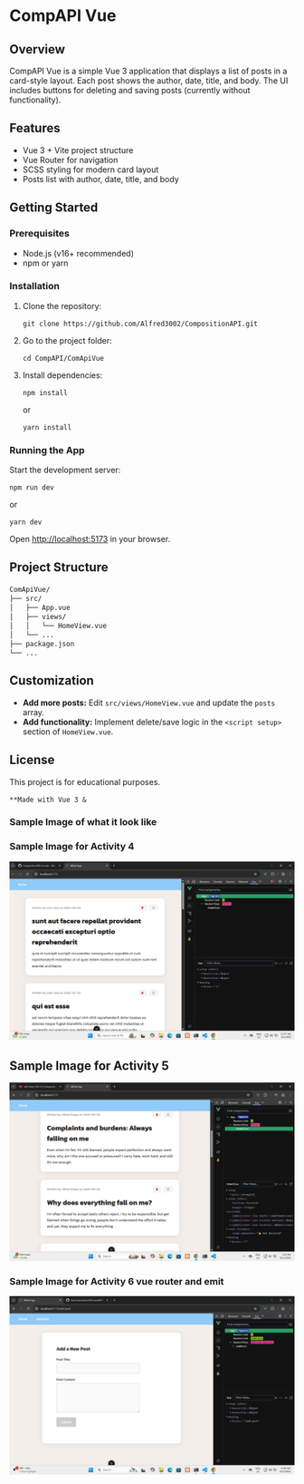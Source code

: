 # CompAPI Vue

## Overview

CompAPI Vue is a simple Vue 3 application that displays a list of posts in a card-style layout. Each post shows the author, date, title, and body. The UI includes buttons for deleting and saving posts (currently without functionality).

## Features

- Vue 3 + Vite project structure
- Vue Router for navigation
- SCSS styling for modern card layout
- Posts list with author, date, title, and body

## Getting Started

### Prerequisites

- Node.js (v16+ recommended)
- npm or yarn

### Installation

1. Clone the repository:
   ```
   git clone https://github.com/Alfred3002/CompositionAPI.git
   ```
2. Go to the project folder:
   ```
   cd CompAPI/ComApiVue
   ```
3. Install dependencies:
   ```
   npm install
   ```
   or
   ```
   yarn install
   ```

### Running the App

Start the development server:
```
npm run dev
```
or
```
yarn dev
```

Open [http://localhost:5173](http://localhost:5173) in your browser.

## Project Structure

```
ComApiVue/
├── src/
│   ├── App.vue
│   ├── views/
│   │   └── HomeView.vue
│   └── ...
├── package.json
└── ...
```

## Customization

- **Add more posts:** Edit `src/views/HomeView.vue` and update the `posts` array.
- **Add functionality:** Implement delete/save logic in the `<script setup>` section of `HomeView.vue`.

## License

This project is for educational purposes.

```
**Made with Vue 3 &
```
### Sample Image of what it look like

### Sample Image for Activity 4

![..................](ComApiSampleImg.png)

## Sample Image for Activity 5

![alt text](activity5-1.png)

### Sample Image for Activity 6 vue router and emit 

![alt text](activity6_router_emit.png)